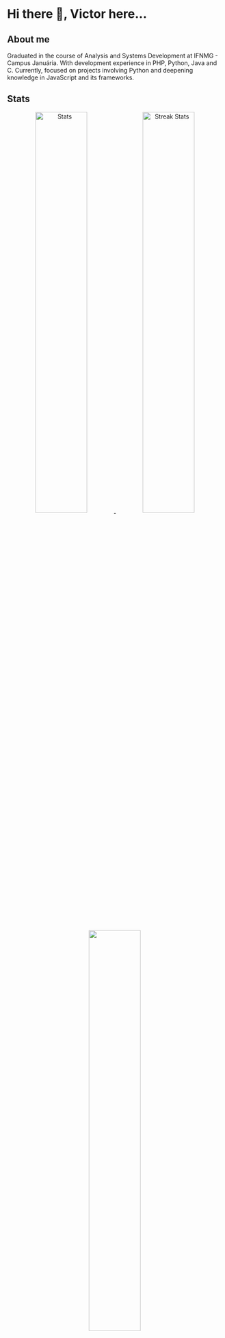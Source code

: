# Hi there 👋, Victor here...

<!--
**victorroli/victorroli** is a ✨ _special_ ✨ repository because its `README.md` (this file) appears on your GitHub profile.

Here are some ideas to get you started:

- 🔭 I’m currently working on ...
- 🌱 I’m currently learning ...
- 👯 I’m looking to collaborate on ...
- 🤔 I’m looking for help with ...
- 💬 Ask me about ...
- 📫 How to reach me: ...
- 😄 Pronouns: ...
- ⚡ Fun fact: ...
-->
<h2>About me</h2>
<div>
  Graduated in the course of Analysis and Systems Development at IFNMG - Campus Januária. With development experience in PHP, Python, Java and C. Currently, focused on projects involving Python and deepening knowledge in JavaScript and its frameworks.
</div>


<a><h2>Stats</h2></a>
<div align="center">
    <a href="https://github-readme-stats.vercel.app">
        <img width="49%" alt="Stats" src="https://github-readme-stats.vercel.app/api?&count_private=true&include_all_commits=true&username=victorroli&theme=onedark&custom_title=GitHub+Stats&hide_border=true"/>
    </a>
    <a href="https://github-readme-streak-stats.herokuapp.com">
        <img width="49%" alt="Streak Stats" src="https://github-readme-streak-stats.herokuapp.com/?user=victorroli&theme=onedark&hide_border=true"/>
    </a>
  <a href="https://github-readme-stats.vercel.app">
      <img width="49%" alt="" src="https://github-readme-stats.vercel.app/api/top-langs/?username=victorroli&layout=compact&theme=onedark"/>
  </a>
</div>
